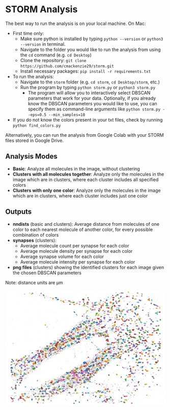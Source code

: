 # STORM Analysis

The best way to run the analysis is on your local machine. On Mac:
- First time only:
	- Make sure python is installed by typing `python --version` or `python3 --version` in terminal.
	- Navigate to the folder you would like to run the analysis from using the `cd` command (e.g. `cd Desktop`)
	- Clone the repository: `git clone https://github.com/cmackenzie29/storm.git`
	- Install necessary packages: `pip install -r requirements.txt`
- To run the analysis:
	- Navigate to the `storm` folder (e.g. `cd storm`, `cd Desktop/storm`, etc.)
	- Run the program by typing `python storm.py` or `python3 storm.py`
		- The program will allow you to interactively select DBSCAN parameters that work for your data. Optionally, if you already know the DBSCAN parameters you would like to use, you can specify them as command-line arguments like `python storm.py --eps=0.5 --min_samples=10`
 - If you do not know the colors present in your txt files, check by running `python find_colors.py`

Alternatively, you can run the analysis from Google Colab with your STORM files stored in Google Drive.

## Analysis Modes
- **Basic**: Analyze all molecules in the image, without clustering
- **Clusters with all molecules together**: Analyze only the molecules in the image which are in clusters, where each cluster includes all specified colors
- **Clusters with only one color**: Analyze only the molecules in the image which are in clusters, where each cluster includes just one color

## Outputs
- **nndists** (basic and clusters): Average distance from molecules of one color to each nearest molecule of another color, for every possible combination of colors
- **synapses** (clusters):
	- Average molecule count per synapse for each color
	- Average molecule density per synapse for each color
	- Average synapse volume for each color
	- Average molecule intensity per synapse for each color
- **png files** (clusters) showing the identified clusters for each image given the chosen DBSCAN parameters

Note: distance units are μm

![Example Image](example_image.png)
